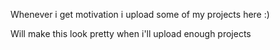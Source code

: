 Whenever i get motivation i upload some of my projects here :)

Will make this look pretty when i'll upload enough projects
